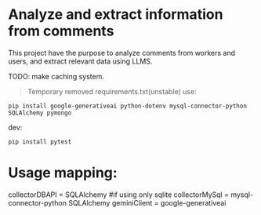 # Analyze and extract information from comments

This project have the purpose to analyze comments from workers and users, and extract relevant data using LLMS.

TODO: make caching system.


>Temporary removed requirements.txt(unstable) use:
```shell
pip install google-generativeai python-dotenv mysql-connector-python SQLAlchemy pymongo
```
dev:
```shell
pip install pytest
```

# Usage mapping:

collectorDBAPI = SQLAlchemy #if using only sqlite
collectorMySql = mysql-connector-python SQLAlchemy
geminiClient = google-generativeai